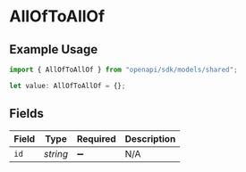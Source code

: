 # AllOfToAllOf

## Example Usage

```typescript
import { AllOfToAllOf } from "openapi/sdk/models/shared";

let value: AllOfToAllOf = {};
```

## Fields

| Field              | Type               | Required           | Description        |
| ------------------ | ------------------ | ------------------ | ------------------ |
| `id`               | *string*           | :heavy_minus_sign: | N/A                |